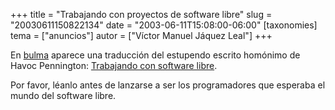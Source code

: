 +++
title = "Trabajando con proyectos de software libre"
slug = "20030611150822134"
date = "2003-06-11T15:08:00-06:00"
[taxonomies]
tema = ["anuncios"]
autor = ["Víctor Manuel Jáquez Leal"]
+++

En [bulma](http://bulmalug.net/) aparece una traducción del estupendo
escrito homónimo de Havoc Pennington: [Trabajando con software
libre](http://bulmalug.net/body.phtml?nIdNoticia=1785).

Por favor, léanlo antes de lanzarse a ser los programadores que esperaba
el mundo del software libre.

